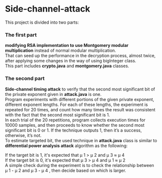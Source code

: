 # Side-channel-attack
This project is divided into two parts:

### The first part
**modifying RSA implementation to use Montgomery modular multiplication** instead of normal modular multiplication.  
That can seed up the performance in the decryption process, almost twice, after applying some changes in the way of using bigInteger class.  
This part includes **crypto.java** and **montgomery.java** classes.  

### The second part
**Side-channel timing attack** to verify that the second most significant bit of the private exponent given in **attack.java** is one.  
Program experiments with different portions of the given private exponent, different exponent lengths. 
For each of these lengths, the experiment is repeated for 20 times, and count how many times the result was consistent with the fact that the second most
significant bit is 1.  
In each trial of the 20 repetitions, program collects execution times for 10000 samples, and then proceeds to know whether the second most significant bit is 0 or 1. If the technique outputs 1, then it’s a success, otherwise, it’s not.  
To estimate targeted bit, the used technique in **attack.java** class is similar to **differential power analysis attack** algorithm as the following:  

If the target bit is 1, it's expected that μ 1 > μ 2 and μ 3 ≈ μ 4  
If the target bit is 0, it's expected that μ 3 > μ 4 and μ 1 ≈ μ 2  
A simple check during the experiment is to check the relationship between μ 1 - μ 2 and μ 3 - μ 4 , then decide based on which is larger.  
